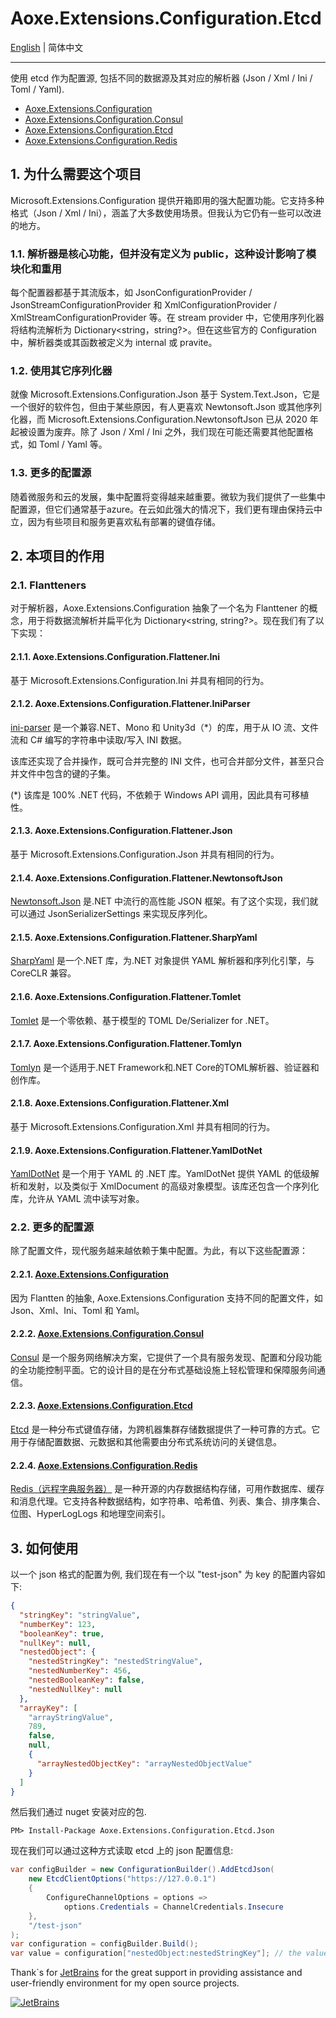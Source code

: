 # Aoxe.Extensions.Configuration.Etcd

[English](README.md) | 简体中文

---

使用 etcd 作为配置源, 包括不同的数据源及其对应的解析器 (Json / Xml / Ini / Toml / Yaml).

- [Aoxe.Extensions.Configuration](https://github.com/AoxeTech/Aoxe.Extensions.Configuration)
- [Aoxe.Extensions.Configuration.Consul](https://github.com/AoxeTech/Aoxe.Extensions.Configuration.Consul)
- [Aoxe.Extensions.Configuration.Etcd](https://github.com/AoxeTech/Aoxe.Extensions.Configuration.Etcd)
- [Aoxe.Extensions.Configuration.Redis](https://github.com/AoxeTech/Aoxe.Extensions.Configuration.Redis)

## 1. 为什么需要这个项目

Microsoft.Extensions.Configuration 提供开箱即用的强大配置功能。它支持多种格式（Json / Xml / Ini），涵盖了大多数使用场景。但我认为它仍有一些可以改进的地方。

### 1.1. 解析器是核心功能，但并没有定义为 public，这种设计影响了模块化和重用

每个配置器都基于其流版本，如 JsonConfigurationProvider / JsonStreamConfigurationProvider 和 XmlConfigurationProvider / XmlStreamConfigurationProvider 等。在 stream provider 中，它使用序列化器将结构流解析为 Dictionary<string，string?>。但在这些官方的 Configuration 中，解析器类或其函数被定义为 internal 或 pravite。

### 1.2. 使用其它序列化器

就像 Microsoft.Extensions.Configuration.Json 基于 System.Text.Json，它是一个很好的软件包，但由于某些原因，有人更喜欢 Newtonsoft.Json 或其他序列化器，而 Microsoft.Extensions.Configuration.NewtonsoftJson 已从 2020 年起被设置为废弃。除了 Json / Xml / Ini 之外，我们现在可能还需要其他配置格式，如 Toml / Yaml 等。

### 1.3. 更多的配置源

随着微服务和云的发展，集中配置将变得越来越重要。微软为我们提供了一些集中配置源，但它们通常基于azure。在云如此强大的情况下，我们更有理由保持云中立，因为有些项目和服务更喜欢私有部署的键值存储。

## 2. 本项目的作用

### 2.1. Flantteners

对于解析器，Aoxe.Extensions.Configuration 抽象了一个名为 Flanttener 的概念，用于将数据流解析并扁平化为 Dictionary<string, string?>。现在我们有了以下实现：

#### 2.1.1. Aoxe.Extensions.Configuration.Flattener.Ini

基于 Microsoft.Extensions.Configuration.Ini 并具有相同的行为。

#### 2.1.2. Aoxe.Extensions.Configuration.Flattener.IniParser

[ini-parser](https://github.com/rickyah/ini-parser) 是一个兼容.NET、Mono 和 Unity3d（*）的库，用于从 IO 流、文件流和 C# 编写的字符串中读取/写入 INI 数据。

该库还实现了合并操作，既可合并完整的 INI 文件，也可合并部分文件，甚至只合并文件中包含的键的子集。

(*) 该库是 100% .NET 代码，不依赖于 Windows API 调用，因此具有可移植性。

#### 2.1.3. Aoxe.Extensions.Configuration.Flattener.Json

基于 Microsoft.Extensions.Configuration.Json 并具有相同的行为。

#### 2.1.4. Aoxe.Extensions.Configuration.Flattener.NewtonsoftJson

[Newtonsoft.Json](https://github.com/JamesNK/Newtonsoft.Json) 是.NET 中流行的高性能 JSON 框架。有了这个实现，我们就可以通过 JsonSerializerSettings 来实现反序列化。

#### 2.1.5. Aoxe.Extensions.Configuration.Flattener.SharpYaml

[SharpYaml](https://github.com/xoofx/SharpYaml) 是一个.NET 库，为.NET 对象提供 YAML 解析器和序列化引擎，与 CoreCLR 兼容。

#### 2.1.6. Aoxe.Extensions.Configuration.Flattener.Tomlet

[Tomlet](https://github.com/SamboyCoding/Tomlet) 是一个零依赖、基于模型的 TOML De/Serializer for .NET。

#### 2.1.7. Aoxe.Extensions.Configuration.Flattener.Tomlyn

[Tomlyn](https://github.com/xoofx/Tomlyn) 是一个适用于.NET Framework和.NET Core的TOML解析器、验证器和创作库。

#### 2.1.8. Aoxe.Extensions.Configuration.Flattener.Xml

基于 Microsoft.Extensions.Configuration.Xml 并具有相同的行为。

#### 2.1.9. Aoxe.Extensions.Configuration.Flattener.YamlDotNet

[YamlDotNet](https://github.com/aaubry/YamlDotNet) 是一个用于 YAML 的 .NET 库。YamlDotNet 提供 YAML 的低级解析和发射，以及类似于 XmlDocument 的高级对象模型。该库还包含一个序列化库，允许从 YAML 流中读写对象。

### 2.2. 更多的配置源

除了配置文件，现代服务越来越依赖于集中配置。为此，有以下这些配置源：

#### 2.2.1. [Aoxe.Extensions.Configuration](https://github.com/AoxeTech/Aoxe.Extensions.Configuration)

因为 Flantten 的抽象, Aoxe.Extensions.Configuration 支持不同的配置文件，如 Json、Xml、Ini、Toml 和 Yaml。

#### 2.2.2. [Aoxe.Extensions.Configuration.Consul](https://github.com/AoxeTech/Aoxe.Extensions.Configuration.Consul)

[Consul](https://www.consul.io/) 是一个服务网络解决方案，它提供了一个具有服务发现、配置和分段功能的全功能控制平面。它的设计目的是在分布式基础设施上轻松管理和保障服务间通信。

#### 2.2.3. [Aoxe.Extensions.Configuration.Etcd](https://github.com/AoxeTech/Aoxe.Extensions.Configuration.Etcd)

[Etcd](https://etcd.io/) 是一种分布式键值存储，为跨机器集群存储数据提供了一种可靠的方式。它用于存储配置数据、元数据和其他需要由分布式系统访问的关键信息。

#### 2.2.4. [Aoxe.Extensions.Configuration.Redis](https://github.com/AoxeTech/Aoxe.Extensions.Configuration.Redis)

[Redis（远程字典服务器）](https://redis.io/) 是一种开源的内存数据结构存储，可用作数据库、缓存和消息代理。它支持各种数据结构，如字符串、哈希值、列表、集合、排序集合、位图、HyperLogLogs 和地理空间索引。

## 3. 如何使用

以一个 json 格式的配置为例, 我们现在有一个以 "test-json" 为 key 的配置内容如下:

```json
{
  "stringKey": "stringValue",
  "numberKey": 123,
  "booleanKey": true,
  "nullKey": null,
  "nestedObject": {
    "nestedStringKey": "nestedStringValue",
    "nestedNumberKey": 456,
    "nestedBooleanKey": false,
    "nestedNullKey": null
  },
  "arrayKey": [
    "arrayStringValue",
    789,
    false,
    null,
    {
      "arrayNestedObjectKey": "arrayNestedObjectValue"
    }
  ]
}
```

然后我们通过 nuget 安装对应的包.

```shell
PM> Install-Package Aoxe.Extensions.Configuration.Etcd.Json
```

现在我们可以通过这种方式读取 etcd 上的 json 配置信息:

```csharp
var configBuilder = new ConfigurationBuilder().AddEtcdJson(
    new EtcdClientOptions("https://127.0.0.1")
    {
        ConfigureChannelOptions = options =>
            options.Credentials = ChannelCredentials.Insecure
    },
    "/test-json"
);
var configuration = configBuilder.Build();
var value = configuration["nestedObject:nestedStringKey"]; // the value is "nestedStringValue"
```

Thank`s for [JetBrains](https://www.jetbrains.com/) for the great support in providing assistance and user-friendly environment for my open source projects.

[![JetBrains](https://resources.jetbrains.com/storage/products/company/brand/logos/jb_beam.svg?_gl=1*f25lxa*_ga*MzI3ODk2MjY0LjE2NzA0NjY4MDQ.*_ga_9J976DJZ68*MTY4OTY4NzY5OS4zNC4xLjE2ODk2ODgwMDAuNTMuMC4w)](https://www.jetbrains.com/community/opensource/#support)
